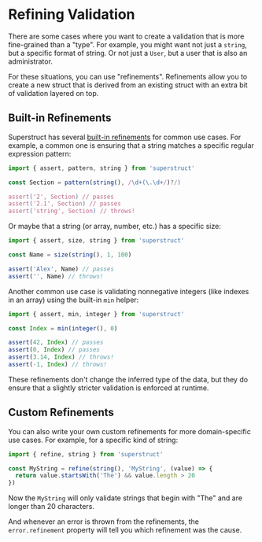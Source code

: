 # Refining Validation

There are some cases where you want to create a validation that is more fine-grained than a "type". For example, you might want not just a `string`, but a specific format of string. Or not just a `User`, but a user that is also an administrator.

For these situations, you can use "refinements". Refinements allow you to create a new struct that is derived from an existing struct with an extra bit of validation layered on top.

## Built-in Refinements

Superstruct has several [built-in refinements](../reference/refinements.md) for common use cases. For example, a common one is ensuring that a string matches a specific regular expression pattern:

```ts
import { assert, pattern, string } from 'superstruct'

const Section = pattern(string(), /\d+(\.\d+/)?/)

assert('2', Section) // passes
assert('2.1', Section) // passes
assert('string', Section) // throws!
```

Or maybe that a string (or array, number, etc.) has a specific size:

```ts
import { assert, size, string } from 'superstruct'

const Name = size(string(), 1, 100)

assert('Alex', Name) // passes
assert('', Name) // throws!
```

Another common use case is validating nonnegative integers (like indexes in an array) using the built-in `min` helper:

```ts
import { assert, min, integer } from 'superstruct'

const Index = min(integer(), 0)

assert(42, Index) // passes
assert(0, Index) // passes
assert(3.14, Index) // throws!
assert(-1, Index) // throws!
```

These refinements don't change the inferred type of the data, but they do ensure that a slightly stricter validation is enforced at runtime.

## Custom Refinements

You can also write your own custom refinements for more domain-specific use cases. For example, for a specific kind of string:

```ts
import { refine, string } from 'superstruct'

const MyString = refine(string(), 'MyString', (value) => {
  return value.startsWith('The') && value.length > 20
})
```

Now the `MyString` will only validate strings that begin with "The" and are longer than 20 characters.

And whenever an error is thrown from the refinements, the `error.refinement` property will tell you which refinement was the cause.
